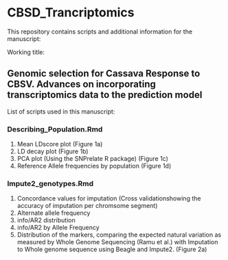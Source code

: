 # CBSD_Trancriptomics
This repository contains scripts and additional information for the manuscript:

Working title:
  ## Genomic selection for Cassava Response to CBSV. Advances on incorporating transcriptomics data to the prediction model
  
  List of scripts used in this manuscript:
  
  ### Describing_Population.Rmd
  1) Mean LDscore plot (Figure 1a)
  2) LD decay plot (Figure 1b)
  3) PCA plot (Using the SNPrelate R package) (Figure 1c)
  4) Reference Allele frequencies by population (Figure 1d)

  ### Impute2_genotypes.Rmd
  1) Concordance values for imputation (Cross validationshowing the accuracy of imputation per chromsome segment)
  2) Alternate allele frequency 
  3) info/AR2 distribution
  4) info/AR2 by Allele Frequency
  5) Distribution of the markers, comparing the expected natural variation as measured by Whole Genome Sequencing (Ramu et al.) with Imputation to Whole genome sequence using Beagle and Impute2. (Figure 2a)
